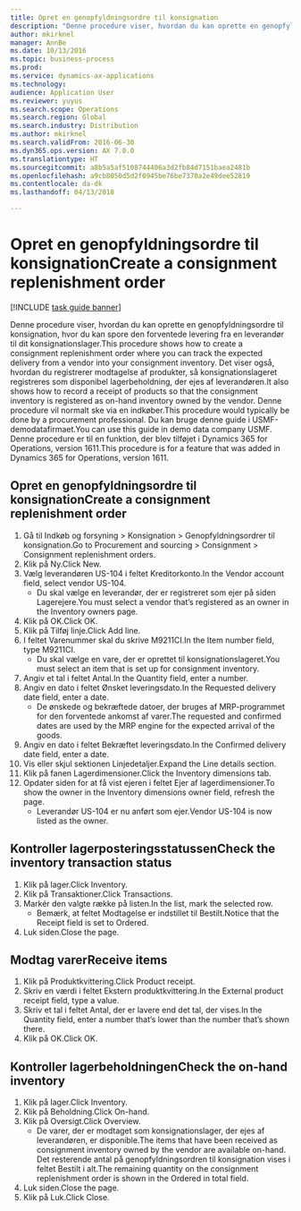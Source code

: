 ```yaml
---
title: Opret en genopfyldningsordre til konsignation
description: "Denne procedure viser, hvordan du kan oprette en genopfyldningsordre til konsignation, hvor du kan spore den forventede levering fra en leverandør til dit konsignationslager."
author: mkirknel
manager: AnnBe
ms.date: 10/13/2016
ms.topic: business-process
ms.prod: 
ms.service: dynamics-ax-applications
ms.technology: 
audience: Application User
ms.reviewer: yuyus
ms.search.scope: Operations
ms.search.region: Global
ms.search.industry: Distribution
ms.author: mkirknel
ms.search.validFrom: 2016-06-30
ms.dyn365.ops.version: AX 7.0.0
ms.translationtype: HT
ms.sourcegitcommit: a8b5a5af5108744406a3d2fb84d7151baea2481b
ms.openlocfilehash: a9cb8050d5d2f0945be76be7370a2e49dee52819
ms.contentlocale: da-dk
ms.lasthandoff: 04/13/2018

---
```

# <a name="create-a-consignment-replenishment-order"></a><span data-ttu-id="7b65f-103">Opret en genopfyldningsordre til konsignation</span><span class="sxs-lookup"><span data-stu-id="7b65f-103">Create a consignment replenishment order</span></span>

[!INCLUDE [task guide banner](../../includes/task-guide-banner.md)]

<span data-ttu-id="7b65f-104">Denne procedure viser, hvordan du kan oprette en genopfyldningsordre til konsignation, hvor du kan spore den forventede levering fra en leverandør til dit konsignationslager.</span><span class="sxs-lookup"><span data-stu-id="7b65f-104">This procedure shows how to create a consignment replenishment order where you can track the expected delivery from a vendor into your consignment inventory.</span></span> <span data-ttu-id="7b65f-105">Det viser også, hvordan du registrerer modtagelse af produkter, så konsignationslageret registreres som disponibel lagerbeholdning, der ejes af leverandøren.</span><span class="sxs-lookup"><span data-stu-id="7b65f-105">It also shows how to record a receipt of products so that the consignment inventory is registered as on-hand inventory owned by the vendor.</span></span> <span data-ttu-id="7b65f-106">Denne procedure vil normalt ske via en indkøber.</span><span class="sxs-lookup"><span data-stu-id="7b65f-106">This procedure would typically be done by a procurement professional.</span></span> <span data-ttu-id="7b65f-107">Du kan bruge denne guide i USMF-demodatafirmaet.</span><span class="sxs-lookup"><span data-stu-id="7b65f-107">You can use this guide in demo data company USMF.</span></span> <span data-ttu-id="7b65f-108">Denne procedure er til en funktion, der blev tilføjet i Dynamics 365 for Operations, version 1611.</span><span class="sxs-lookup"><span data-stu-id="7b65f-108">This procedure is for a feature that was added in Dynamics 365 for Operations, version 1611.</span></span>




## <a name="create-a-consignment-replenishment-order"></a><span data-ttu-id="7b65f-109">Opret en genopfyldningsordre til konsignation</span><span class="sxs-lookup"><span data-stu-id="7b65f-109">Create a consignment replenishment order</span></span>
1. <span data-ttu-id="7b65f-110">Gå til Indkøb og forsyning > Konsignation > Genopfyldningsordrer til konsignation.</span><span class="sxs-lookup"><span data-stu-id="7b65f-110">Go to Procurement and sourcing > Consignment > Consignment replenishment orders.</span></span>
2. <span data-ttu-id="7b65f-111">Klik på Ny.</span><span class="sxs-lookup"><span data-stu-id="7b65f-111">Click New.</span></span>
3. <span data-ttu-id="7b65f-112">Vælg leverandøren US-104 i feltet Kreditorkonto.</span><span class="sxs-lookup"><span data-stu-id="7b65f-112">In the Vendor account field, select vendor US-104.</span></span>
    * <span data-ttu-id="7b65f-113">Du skal vælge en leverandør, der er registreret som ejer på siden Lagerejere.</span><span class="sxs-lookup"><span data-stu-id="7b65f-113">You must select a vendor that’s registered as an owner in the Inventory owners page.</span></span>  
4. <span data-ttu-id="7b65f-114">Klik på OK.</span><span class="sxs-lookup"><span data-stu-id="7b65f-114">Click OK.</span></span>
5. <span data-ttu-id="7b65f-115">Klik på Tilføj linje.</span><span class="sxs-lookup"><span data-stu-id="7b65f-115">Click Add line.</span></span>
6. <span data-ttu-id="7b65f-116">I feltet Varenummer skal du skrive M9211CI.</span><span class="sxs-lookup"><span data-stu-id="7b65f-116">In the Item number field, type M9211CI.</span></span>
    * <span data-ttu-id="7b65f-117">Du skal vælge en vare, der er oprettet til konsignationslageret.</span><span class="sxs-lookup"><span data-stu-id="7b65f-117">You must select an item that is set up for consignment inventory.</span></span>  
7. <span data-ttu-id="7b65f-118">Angiv et tal i feltet Antal.</span><span class="sxs-lookup"><span data-stu-id="7b65f-118">In the Quantity field, enter a number.</span></span>
8. <span data-ttu-id="7b65f-119">Angiv en dato i feltet Ønsket leveringsdato.</span><span class="sxs-lookup"><span data-stu-id="7b65f-119">In the Requested delivery date field, enter a date.</span></span>
    * <span data-ttu-id="7b65f-120">De ønskede og bekræftede datoer, der bruges af MRP-programmet for den forventede ankomst af varer.</span><span class="sxs-lookup"><span data-stu-id="7b65f-120">The requested and confirmed dates are used by the MRP engine for the expected arrival of the goods.</span></span>  
9. <span data-ttu-id="7b65f-121">Angiv en dato i feltet Bekræftet leveringsdato.</span><span class="sxs-lookup"><span data-stu-id="7b65f-121">In the Confirmed delivery date field, enter a date.</span></span>
10. <span data-ttu-id="7b65f-122">Vis eller skjul sektionen Linjedetaljer.</span><span class="sxs-lookup"><span data-stu-id="7b65f-122">Expand the Line details section.</span></span>
11. <span data-ttu-id="7b65f-123">Klik på fanen Lagerdimensioner.</span><span class="sxs-lookup"><span data-stu-id="7b65f-123">Click the Inventory dimensions tab.</span></span>
12. <span data-ttu-id="7b65f-124">Opdater siden for at få vist ejeren i feltet Ejer af lagerdimensioner.</span><span class="sxs-lookup"><span data-stu-id="7b65f-124">To show the owner in the Inventory dimensions owner field, refresh the page.</span></span>
    * <span data-ttu-id="7b65f-125">Leverandør US-104 er nu anført som ejer.</span><span class="sxs-lookup"><span data-stu-id="7b65f-125">Vendor US-104 is now listed as the owner.</span></span>  

## <a name="check-the-inventory-transaction-status"></a><span data-ttu-id="7b65f-126">Kontroller lagerposteringsstatussen</span><span class="sxs-lookup"><span data-stu-id="7b65f-126">Check the inventory transaction status</span></span>
1. <span data-ttu-id="7b65f-127">Klik på lager.</span><span class="sxs-lookup"><span data-stu-id="7b65f-127">Click Inventory.</span></span>
2. <span data-ttu-id="7b65f-128">Klik på Transaktioner.</span><span class="sxs-lookup"><span data-stu-id="7b65f-128">Click Transactions.</span></span>
3. <span data-ttu-id="7b65f-129">Markér den valgte række på listen.</span><span class="sxs-lookup"><span data-stu-id="7b65f-129">In the list, mark the selected row.</span></span>
    * <span data-ttu-id="7b65f-130">Bemærk, at feltet Modtagelse er indstillet til Bestilt.</span><span class="sxs-lookup"><span data-stu-id="7b65f-130">Notice that the Receipt field is set to Ordered.</span></span>  
4. <span data-ttu-id="7b65f-131">Luk siden.</span><span class="sxs-lookup"><span data-stu-id="7b65f-131">Close the page.</span></span>

## <a name="receive-items"></a><span data-ttu-id="7b65f-132">Modtag varer</span><span class="sxs-lookup"><span data-stu-id="7b65f-132">Receive items</span></span>
1. <span data-ttu-id="7b65f-133">Klik på Produktkvittering.</span><span class="sxs-lookup"><span data-stu-id="7b65f-133">Click Product receipt.</span></span>
2. <span data-ttu-id="7b65f-134">Skriv en værdi i feltet Ekstern produktkvittering.</span><span class="sxs-lookup"><span data-stu-id="7b65f-134">In the External product receipt field, type a value.</span></span>
3. <span data-ttu-id="7b65f-135">Skriv et tal i feltet Antal, der er lavere end det tal, der vises.</span><span class="sxs-lookup"><span data-stu-id="7b65f-135">In the Quantity field, enter a number that’s lower than the number that’s shown there.</span></span>
4. <span data-ttu-id="7b65f-136">Klik på OK.</span><span class="sxs-lookup"><span data-stu-id="7b65f-136">Click OK.</span></span>

## <a name="check-the-on-hand-inventory"></a><span data-ttu-id="7b65f-137">Kontroller lagerbeholdningen</span><span class="sxs-lookup"><span data-stu-id="7b65f-137">Check the on-hand inventory</span></span>
1. <span data-ttu-id="7b65f-138">Klik på lager.</span><span class="sxs-lookup"><span data-stu-id="7b65f-138">Click Inventory.</span></span>
2. <span data-ttu-id="7b65f-139">Klik på Beholdning.</span><span class="sxs-lookup"><span data-stu-id="7b65f-139">Click On-hand.</span></span>
3. <span data-ttu-id="7b65f-140">Klik på Oversigt.</span><span class="sxs-lookup"><span data-stu-id="7b65f-140">Click Overview.</span></span>
    * <span data-ttu-id="7b65f-141">De varer, der er modtaget som konsignationslager, der ejes af leverandøren, er disponible.</span><span class="sxs-lookup"><span data-stu-id="7b65f-141">The items that have been received as consignment inventory owned by the vendor are available on-hand.</span></span> <span data-ttu-id="7b65f-142">Det resterende antal på genopfyldningsordren til konsignation vises i feltet Bestilt i alt.</span><span class="sxs-lookup"><span data-stu-id="7b65f-142">The remaining quantity on the consignment replenishment order is shown in the Ordered in total field.</span></span>  
4. <span data-ttu-id="7b65f-143">Luk siden.</span><span class="sxs-lookup"><span data-stu-id="7b65f-143">Close the page.</span></span>
5. <span data-ttu-id="7b65f-144">Klik på Luk.</span><span class="sxs-lookup"><span data-stu-id="7b65f-144">Click Close.</span></span>

